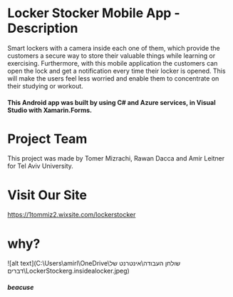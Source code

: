 # Locker Stocker Mobile App - Description

Smart lockers with a camera inside each one of them, which provide the customers a secure way to store their valuable things while learning or exercising. Furthermore, with this mobile application the customers can open the lock and get a notification every time their locker is opened. This will make the users feel less worried and enable them to concentrate on their studying or workout.

#### This Android app was built by using C# and Azure services, in Visual Studio with Xamarin.Forms.

# Project Team

This project was made by Tomer Mizrachi, Rawan Dacca and Amir Leitner for Tel Aviv University.

# Visit Our Site
https://1tommiz2.wixsite.com/lockerstocker


# why?
![alt text](C:\Users\amirl\OneDrive\שולחן העבודה\אינטרנט של דברים\LockerStockerg.insidealocker.jpeg)
##### beacuse
